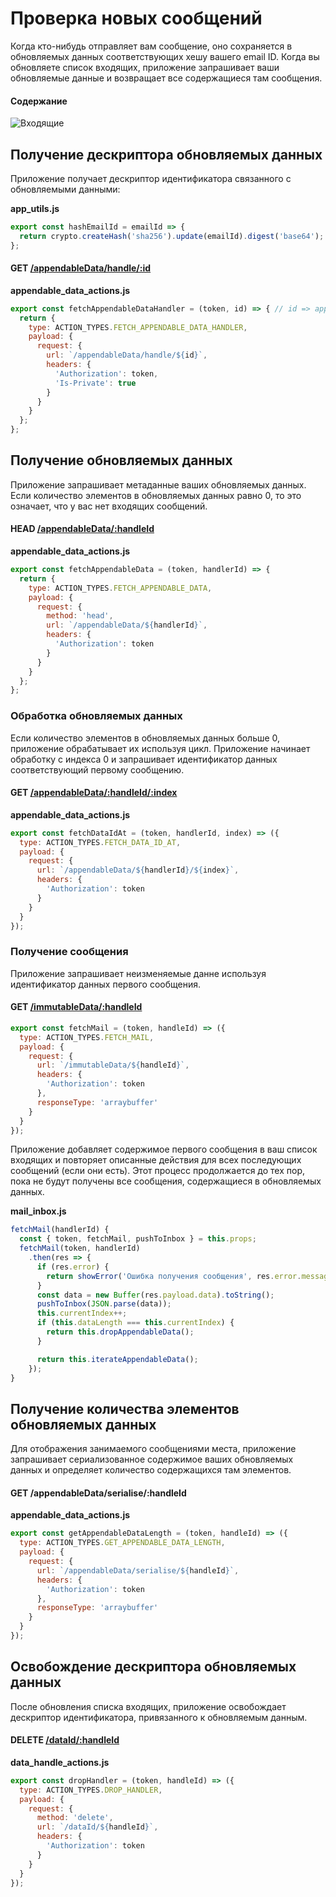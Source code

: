 # Проверка новых сообщений

Когда кто-нибудь отправляет вам сообщение, оно сохраняется в обновляемых данных соответствующих хешу вашего email ID. Когда вы обновляете список входящих, приложение запрашивает ваши обновляемые данные и возвращает все содержащиеся там сообщения.

#### Содержание

<!-- toc -->

![Входящие](/assets/inbox-page.png)

## Получение дескриптора обновляемых данных

Приложение получает дескриптор идентификатора связанного с обновляемыми данными:

**app_utils.js**

```js
export const hashEmailId = emailId => {
  return crypto.createHash('sha256').update(emailId).digest('base64');
};
```

#### GET [/appendableData/handle/:id](https://github.com/maidsafe/rfcs/blob/master/text/0042-launcher-api-v0.6/api/appendable_data.md#get-data-identifier-handle)

**appendable_data_actions.js**

```js
export const fetchAppendableDataHandler = (token, id) => { // id => appendable data id
  return {
    type: ACTION_TYPES.FETCH_APPENDABLE_DATA_HANDLER,
    payload: {
      request: {
        url: `/appendableData/handle/${id}`,
        headers: {
          'Authorization': token,
          'Is-Private': true
        }
      }
    }
  };
};
```

## Получение обновляемых данных

Приложение запрашивает метаданные ваших обновляемых данных. Если количество элементов в обновляемых данных равно 0, то это означает, что у вас нет входящих сообщений.

#### HEAD [/appendableData/:handleId](https://github.com/maidsafe/rfcs/blob/master/text/0042-launcher-api-v0.6/api/appendable_data.md#read-appendable-data)

**appendable_data_actions.js**

```js
export const fetchAppendableData = (token, handlerId) => {
  return {
    type: ACTION_TYPES.FETCH_APPENDABLE_DATA,
    payload: {
      request: {
        method: 'head',
        url: `/appendableData/${handlerId}`,
        headers: {
          'Authorization': token
        }
      }
    }
  };
};
```

### Обработка обновляемых данных

Если количество элементов в обновляемых данных больше 0, приложение обрабатывает их используя цикл. Приложение начинает обработку с индекса 0 и запрашивает идентификатор данных соответствующий первому сообщению.

#### GET [/appendableData/:handleId/:index](https://github.com/maidsafe/rfcs/blob/master/text/0042-launcher-api-v0.6/api/appendable_data.md#read-appendable-data)

**appendable_data_actions.js**

```js
export const fetchDataIdAt = (token, handlerId, index) => ({
  type: ACTION_TYPES.FETCH_DATA_ID_AT,
  payload: {
    request: {
      url: `/appendableData/${handlerId}/${index}`,
      headers: {
        'Authorization': token
      }
    }
  }
});
```

### Получение сообщения

Приложение запрашивает неизменяемые данне используя идентификатор данных первого сообщения.

#### GET [/immutableData/:handleId](https://github.com/maidsafe/rfcs/blob/master/text/0042-launcher-api-v0.6/api/immutable_data.md#read-using-self-encryptor)

```js
export const fetchMail = (token, handleId) => ({
  type: ACTION_TYPES.FETCH_MAIL,
  payload: {
    request: {
      url: `/immutableData/${handleId}`,
      headers: {
        'Authorization': token
      },
      responseType: 'arraybuffer'
    }
  }
});
```

Приложение добавляет содержимое первого сообщения в ваш список входящих и повторяет описанные действия для всех последующих сообщений (если они есть). Этот процесс продолжается до тех пор, пока не будут получены все сообщения, содержащиеся в обновляемых данных.

**mail_inbox.js**

```js
fetchMail(handlerId) {
  const { token, fetchMail, pushToInbox } = this.props;
  fetchMail(token, handlerId)
    .then(res => {
      if (res.error) {
        return showError('Ошибка получения сообщения', res.error.message);
      }
      const data = new Buffer(res.payload.data).toString();
      pushToInbox(JSON.parse(data));
      this.currentIndex++;
      if (this.dataLength === this.currentIndex) {
        return this.dropAppendableData();
      }

      return this.iterateAppendableData();
    });
}
```

## Получение количества элементов обновляемых данных

Для отображения занимаемого сообщениями места, приложение запрашивает сериализованное содержимое ваших обновляемых данных и определяет количество содержащихся там элементов.

#### GET /appendableData/serialise/:handleId

**appendable_data_actions.js**

```js
export const getAppendableDataLength = (token, handleId) => ({
  type: ACTION_TYPES.GET_APPENDABLE_DATA_LENGTH,
  payload: {
    request: {
      url: `/appendableData/serialise/${handleId}`,
      headers: {
        'Authorization': token
      },
      responseType: 'arraybuffer'
    }
  }
});
```

## Освобождение дескриптора обновляемых данных

После обновления списка входящих, приложение освобождает дескриптор идентификатора, привязанного к обновляемым данным.

#### DELETE [/dataId/:handleId](https://github.com/maidsafe/rfcs/blob/master/text/0042-launcher-api-v0.6/api/appendable_data.md#drop-handle)

**data_handle_actions.js**

```js
export const dropHandler = (token, handleId) => ({
  type: ACTION_TYPES.DROP_HANDLER,
  payload: {
    request: {
      method: 'delete',
      url: `/dataId/${handleId}`,
      headers: {
        'Authorization': token
      }
    }
  }
});
```
